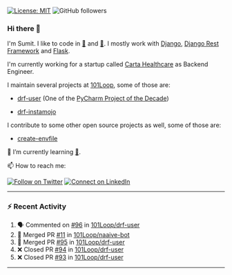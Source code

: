 [![License: MIT](https://img.shields.io/badge/License-MIT-yellow.svg)](https://opensource.org/licenses/MIT)
![GitHub followers](https://img.shields.io/github/followers/sumit4613?style=social)

### Hi there 👋

I'm Sumit. I like to code in [:snake:](https://python.org/) and [:rabbit:](https://golang.org). I mostly work with [Django](https://djangoproject.com), [Django Rest Framework](https://www.django-rest-framework.org/) and [Flask](https://flask.palletsprojects.com).

I'm currently working for a startup called [Carta Healthcare](https://www.carta.healthcare) as Backend Engineer.

I maintain several projects at [101Loop](https://github.com/101loop/), some of those are:

- [drf-user](https://github.com/101loop/drf-user) (One of the [PyCharm Project of the Decade](https://www.jetbrains.com/lp/pycharm-10-years/))

- [drf-instamojo ](https://github.com/101loop/drf-instamojo)

I contribute to some other open source projects as well, some of those are:

- [create-envfile](https://github.com/SpicyPizza/create-envfile)

🔭 I’m currently learning [:rabbit:](https://golang.org).

📫 How to reach me:

[![Follow on Twitter](https://img.shields.io/badge/--twitter?label=Twitter&logo=Twitter&style=social)](https://twitter.com/sumitsingh4613) [![Connect on LinkedIn](https://img.shields.io/badge/--linkedin?label=LinkedIn&logo=LinkedIn&style=social)](https://www.linkedin.com/in/sumit4613)


---

### :zap: Recent Activity

<!--START_SECTION:activity-->
1. 🗣 Commented on [#96](https://github.com/101Loop/drf-user/issues/96) in [101Loop/drf-user](https://github.com/101Loop/drf-user)
2. 🎉 Merged PR [#11](https://github.com/101Loop/naaive-bot/pull/11) in [101Loop/naaive-bot](https://github.com/101Loop/naaive-bot)
3. 🎉 Merged PR [#95](https://github.com/101Loop/drf-user/pull/95) in [101Loop/drf-user](https://github.com/101Loop/drf-user)
4. ❌ Closed PR [#94](https://github.com/101Loop/drf-user/pull/94) in [101Loop/drf-user](https://github.com/101Loop/drf-user)
5. ❌ Closed PR [#93](https://github.com/101Loop/drf-user/pull/93) in [101Loop/drf-user](https://github.com/101Loop/drf-user)
<!--END_SECTION:activity-->

---
